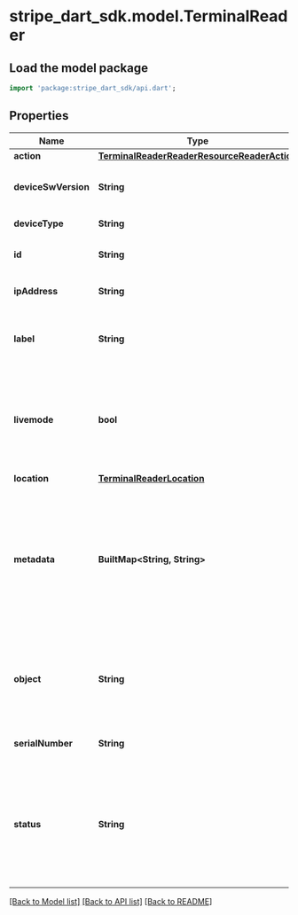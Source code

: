 # stripe_dart_sdk.model.TerminalReader

## Load the model package
```dart
import 'package:stripe_dart_sdk/api.dart';
```

## Properties
Name | Type | Description | Notes
------------ | ------------- | ------------- | -------------
**action** | [**TerminalReaderReaderResourceReaderAction**](TerminalReaderReaderResourceReaderAction.md) |  | [optional] 
**deviceSwVersion** | **String** | The current software version of the reader. | [optional] 
**deviceType** | **String** | Device type of the reader. | 
**id** | **String** | Unique identifier for the object. | 
**ipAddress** | **String** | The local IP address of the reader. | [optional] 
**label** | **String** | Custom label given to the reader for easier identification. | 
**livemode** | **bool** | Has the value `true` if the object exists in live mode or the value `false` if the object exists in test mode. | 
**location** | [**TerminalReaderLocation**](TerminalReaderLocation.md) |  | [optional] 
**metadata** | **BuiltMap&lt;String, String&gt;** | Set of [key-value pairs](https://stripe.com/docs/api/metadata) that you can attach to an object. This can be useful for storing additional information about the object in a structured format. | 
**object** | **String** | String representing the object's type. Objects of the same type share the same value. | 
**serialNumber** | **String** | Serial number of the reader. | 
**status** | **String** | The networking status of the reader. We do not recommend using this field in flows that may block taking payments. | [optional] 

[[Back to Model list]](../README.md#documentation-for-models) [[Back to API list]](../README.md#documentation-for-api-endpoints) [[Back to README]](../README.md)


